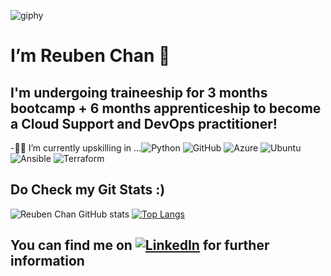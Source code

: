 ![giphy](https://user-images.githubusercontent.com/81150223/117401675-99016680-af37-11eb-8215-a5707d8a122e.gif)

# I’m Reuben Chan 👋
## I'm undergoing traineeship for 3 months bootcamp + 6 months apprenticeship to become a Cloud Support and DevOps practitioner!

-👩‍💻 I’m currently upskilling in ...<img alt="Python" src="https://img.shields.io/badge/python-%2314354C.svg?&style=for-the-badge&logo=python&logoColor=white"/>  <img alt="GitHub" src="https://img.shields.io/badge/github-%23121011.svg?&style=for-the-badge&logo=github&logoColor=white"/> <img alt="Azure" src="https://img.shields.io/badge/azure-%230072C6.svg?&style=for-the-badge&logo=azure-devops&logoColor=white"/>  <img alt="Ubuntu" src="https://img.shields.io/badge/Ubuntu-E95420?style=for-the-badge&logo=ubuntu&logoColor=white" />  <img alt="Ansible" src="https://img.shields.io/badge/ansible-%231A1918.svg?&style=for-the-badge&logo=ansible&logoColor=white"/>  <img alt="Terraform" src="https://img.shields.io/badge/terraform-%235835CC.svg?&style=for-the-badge&logo=terraform&logoColor=white"/>

## Do Check my Git Stats :)
![Reuben Chan GitHub stats](https://github-readme-stats.vercel.app/api?username=ReubenChan&show_icons=true&theme=tokyonight) [![Top Langs](https://github-readme-stats.vercel.app/api/top-langs/?username=ReubenChan&layout=compact)](https://github.com/ReubenChan/github-readme-stats)


## You can find me on [![LinkedIn][1.2]][1] for further information 

[1.2]: https://raw.githubusercontent.com/MartinHeinz/MartinHeinz/master/linkedin-3-16.png (LinkedIn icon without padding)

[1]: https://www.linkedin.com/in/reubenchanep/


<!---
ReubenChan/ReubenChan is a ✨ special ✨ repository because its `README.md` (this file) appears on your GitHub profile.
You can click the Preview link to take a look at your changes.
--->
